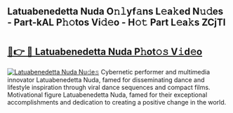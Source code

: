 ## Latuabenedetta Nuda O𝚗𝚕yf𝚊ns L𝚎a𝚔ed N𝚞𝚍es - Part-kAL P𝚑𝚘tos Vi𝚍𝚎o - H𝚘𝚝 Part L𝚎a𝚔s ZCjTI

# <h2><a href="http://kf7t52d.oniu.top/?m=Latuabenedetta+Nuda">🔗👉 🔴 Latuabenedetta Nuda P𝚑ot𝚘𝚜 V𝚒d𝚎o</a></h2>

[![Latuabenedetta Nuda Nu𝚍e𝚜](https://i.imgur.com/0qMVB7G.gif)](http://kf7t52d.oniu.top/?m=Latuabenedetta+Nuda)
Cybernetic performer and multimedia innovator Latuabenedetta Nuda, famed for disseminating dance and lifestyle inspiration through viral dance sequences and compact films. Motivational figure Latuabenedetta Nuda, famed for their exceptional accomplishments and dedication to creating a positive change in the world.  
